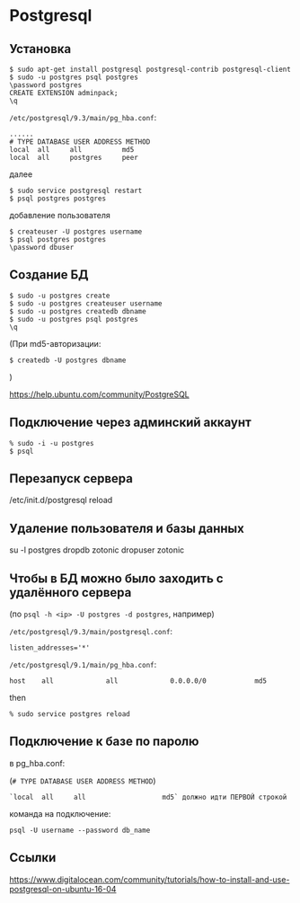Postgresql
==========

## Установка

 	$ sudo apt-get install postgresql postgresql-contrib postgresql-client
	$ sudo -u postgres psql postgres
	\password postgres
	CREATE EXTENSION adminpack;
	\q

`/etc/postgresql/9.3/main/pg_hba.conf`:

	......
	# TYPE DATABASE USER ADDRESS METHOD
	local  all     all          md5
	local  all     postgres     peer

далее

	$ sudo service postgresql restart
	$ psql postgres postgres

добавление пользователя

	$ createuser -U postgres username
	$ psql postgres postgres
	\password dbuser


## Создание БД

	$ sudo -u postgres create
	$ sudo -u postgres createuser username
	$ sudo -u postgres createdb dbname
	$ sudo -u postgres psql postgres
	\q

(При md5-авторизации:

	$ createdb -U postgres dbname

)


https://help.ubuntu.com/community/PostgreSQL

## Подключение через админский аккаунт


```
% sudo -i -u postgres
$ psql
```

## Перезапуск сервера

/etc/init.d/postgresql reload

## Удаление пользователя и базы данных

su -l postgres
dropdb zotonic
dropuser zotonic

## Чтобы в БД можно было заходить с удалённого сервера

(по `psql -h <ip> -U postgres -d postgres`, например)

`/etc/postgresql/9.3/main/postgresql.conf`:

	listen_addresses='*'

`/etc/postgresql/9.1/main/pg_hba.conf`:

	host    all             all             0.0.0.0/0            md5

then

	% sudo service postgres reload

## Подключение к базе по паролю

в pg_hba.conf:

(`# TYPE DATABASE USER ADDRESS METHOD`)

    `local  all     all                   md5` должно идти ПЕРВОЙ строкой

команда на подключение:

`psql -U username --password db_name`

## Ссылки

https://www.digitalocean.com/community/tutorials/how-to-install-and-use-postgresql-on-ubuntu-16-04
